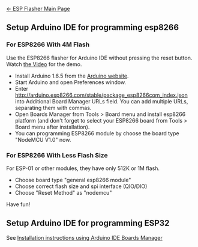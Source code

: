 [← ESP Flasher Main Page](ESP_Flasher.md)

## Setup Arduino IDE for programming esp8266

### For ESP8266 With 4M Flash

Use the ESP8266 flasher for Arduino IDE without pressing the reset
button. Watch [the Video](https://vimeo.com/145965143) for the demo.

  - Install Arduino 1.6.5 from the [Arduino
    website](http://www.arduino.cc/en/main/software).
  - Start Arduino and open Preferences window.
  - Enter
    <http://arduino.esp8266.com/stable/package_esp8266com_index.json>
    into Additional Board Manager URLs field. You can add multiple URLs,
    separating them with commas.
  - Open Boards Manager from Tools \> Board menu and install esp8266
    platform (and don't forget to select your ESP8266 board from Tools
    \> Board menu after installation).
  - You can programming ESP8266 module by choose the board type "NodeMCU
    V1.0" now.

### For ESP8266 With Less Flash Size

For ESP-01 or other modules, they have only 512K or 1M flash.

  - Choose board type "general esp8266 module"
  - Choose correct flash size and spi interface (QIO/DIO)
  - Choose "Reset Method" as "nodemcu"

Have fun\!

## Setup Arduino IDE for programming ESP32

See [Installation instructions using Arduino IDE Boards Manager](https://github.com/espressif/arduino-esp32/blob/master/docs/arduino-ide/boards_manager.md)
